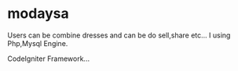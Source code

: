 # modaysa
Users can be combine dresses and can be do sell,share etc... I using Php,Mysql Engine.

CodeIgniter Framework...
